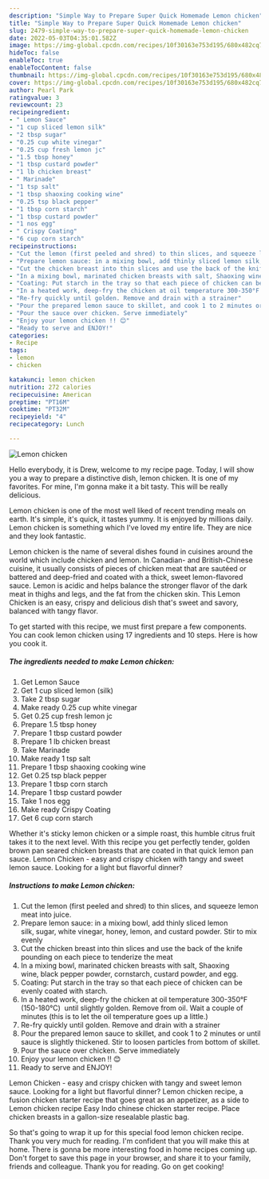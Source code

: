 ```yaml
---
description: "Simple Way to Prepare Super Quick Homemade Lemon chicken"
title: "Simple Way to Prepare Super Quick Homemade Lemon chicken"
slug: 2479-simple-way-to-prepare-super-quick-homemade-lemon-chicken
date: 2022-05-03T04:35:01.582Z
image: https://img-global.cpcdn.com/recipes/10f30163e753d195/680x482cq70/lemon-chicken-recipe-main-photo.jpg
hideToc: false
enableToc: true
enableTocContent: false
thumbnail: https://img-global.cpcdn.com/recipes/10f30163e753d195/680x482cq70/lemon-chicken-recipe-main-photo.jpg
cover: https://img-global.cpcdn.com/recipes/10f30163e753d195/680x482cq70/lemon-chicken-recipe-main-photo.jpg
author: Pearl Park
ratingvalue: 3
reviewcount: 23
recipeingredient:
- " Lemon Sauce"
- "1 cup sliced lemon silk"
- "2 tbsp sugar"
- "0.25 cup white vinegar"
- "0.25 cup fresh lemon jc"
- "1.5 tbsp honey"
- "1 tbsp custard powder"
- "1 lb chicken breast"
- " Marinade"
- "1 tsp salt"
- "1 tbsp shaoxing cooking wine"
- "0.25 tsp black pepper"
- "1 tbsp corn starch"
- "1 tbsp custard powder"
- "1 nos egg"
- " Crispy Coating"
- "6 cup corn starch"
recipeinstructions:
- "Cut the lemon (first peeled and shred) to thin slices, and squeeze lemon meat into juice."
- "Prepare lemon sauce: in a mixing bowl, add thinly sliced lemon silk, sugar, white vinegar, honey, lemon, and custard powder. Stir to mix evenly"
- "Cut the chicken breast into thin slices and use the back of the knife pounding on each piece to tenderize the meat"
- "In a mixing bowl, marinated chicken breasts with salt, Shaoxing wine, black pepper powder, cornstarch, custard powder, and egg."
- "Coating: Put starch in the tray so that each piece of chicken can be evenly coated with starch."
- "In a heated work, deep-fry the chicken at oil temperature 300-350°F (150-180°C)  until slightly golden. Remove from oil. Wait a couple of minutes (this is to let the oil temperature goes up a little.)"
- "Re-fry quickly until golden. Remove and drain with a strainer"
- "Pour the prepared lemon sauce to skillet, and cook 1 to 2 minutes or until sauce is slightly thickened. Stir to loosen particles from bottom of skillet."
- "Pour the sauce over chicken. Serve immediately"
- "Enjoy your lemon chicken !! 😊"
- "Ready to serve and ENJOY!"
categories:
- Recipe
tags:
- lemon
- chicken

katakunci: lemon chicken 
nutrition: 272 calories
recipecuisine: American
preptime: "PT16M"
cooktime: "PT32M"
recipeyield: "4"
recipecategory: Lunch

---
```



![Lemon chicken](https://img-global.cpcdn.com/recipes/10f30163e753d195/680x482cq70/lemon-chicken-recipe-main-photo.jpg)

Hello everybody, it is Drew, welcome to my recipe page. Today, I will show you a way to prepare a distinctive dish, lemon chicken. It is one of my favorites. For mine, I'm gonna make it a bit tasty. This will be really delicious.

Lemon chicken is one of the most well liked of recent trending meals on earth. It's simple, it's quick, it tastes yummy. It is enjoyed by millions daily. Lemon chicken is something which I've loved my entire life. They are nice and they look fantastic.

Lemon chicken is the name of several dishes found in cuisines around the world which include chicken and lemon. In Canadian- and British-Chinese cuisine, it usually consists of pieces of chicken meat that are sautéed or battered and deep-fried and coated with a thick, sweet lemon-flavored sauce. Lemon is acidic and helps balance the stronger flavor of the dark meat in thighs and legs, and the fat from the chicken skin. This Lemon Chicken is an easy, crispy and delicious dish that&#39;s sweet and savory, balanced with tangy flavor.


To get started with this recipe, we must first prepare a few components. You can cook lemon chicken using 17 ingredients and 10 steps. Here is how you cook it.

<!--inarticleads1-->

##### The ingredients needed to make Lemon chicken:

1. Get  Lemon Sauce
1. Get 1 cup sliced lemon (silk)
1. Take 2 tbsp sugar
1. Make ready 0.25 cup white vinegar
1. Get 0.25 cup fresh lemon jc
1. Prepare 1.5 tbsp honey
1. Prepare 1 tbsp custard powder
1. Prepare 1 lb chicken breast
1. Take  Marinade
1. Make ready 1 tsp salt
1. Prepare 1 tbsp shaoxing cooking wine
1. Get 0.25 tsp black pepper
1. Prepare 1 tbsp corn starch
1. Prepare 1 tbsp custard powder
1. Take 1 nos egg
1. Make ready  Crispy Coating
1. Get 6 cup corn starch


Whether it&#39;s sticky lemon chicken or a simple roast, this humble citrus fruit takes it to the next level. With this recipe you get perfectly tender, golden brown pan seared chicken breasts that are coated in that quick lemon pan sauce. Lemon Chicken - easy and crispy chicken with tangy and sweet lemon sauce. Looking for a light but flavorful dinner? 

<!--inarticleads2-->

##### Instructions to make Lemon chicken:

1. Cut the lemon (first peeled and shred) to thin slices, and squeeze lemon meat into juice.
1. Prepare lemon sauce: in a mixing bowl, add thinly sliced lemon silk, sugar, white vinegar, honey, lemon, and custard powder. Stir to mix evenly
1. Cut the chicken breast into thin slices and use the back of the knife pounding on each piece to tenderize the meat
1. In a mixing bowl, marinated chicken breasts with salt, Shaoxing wine, black pepper powder, cornstarch, custard powder, and egg.
1. Coating: Put starch in the tray so that each piece of chicken can be evenly coated with starch.
1. In a heated work, deep-fry the chicken at oil temperature 300-350°F (150-180°C)  until slightly golden. Remove from oil. Wait a couple of minutes (this is to let the oil temperature goes up a little.)
1. Re-fry quickly until golden. Remove and drain with a strainer
1. Pour the prepared lemon sauce to skillet, and cook 1 to 2 minutes or until sauce is slightly thickened. Stir to loosen particles from bottom of skillet.
1. Pour the sauce over chicken. Serve immediately
1. Enjoy your lemon chicken !! 😊
1. Ready to serve and ENJOY!

Lemon Chicken - easy and crispy chicken with tangy and sweet lemon sauce. Looking for a light but flavorful dinner? Lemon chicken recipe, a fusion chicken starter recipe that goes great as an appetizer, as a side to Lemon chicken recipe Easy Indo chinese chicken starter recipe. Place chicken breasts in a gallon-size resealable plastic bag. 

So that's going to wrap it up for this special food lemon chicken recipe. Thank you very much for reading. I'm confident that you will make this at home. There is gonna be more interesting food in home recipes coming up. Don't forget to save this page in your browser, and share it to your family, friends and colleague. Thank you for reading. Go on get cooking!
